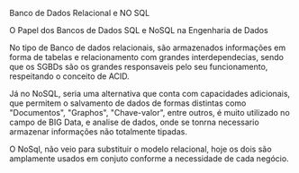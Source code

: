 Banco de Dados Relacional e NO SQL

O Papel dos Bancos de Dados SQL e NoSQL na Engenharia de Dados

No tipo de Banco de dados relacionais, são armazenados informações em forma de tabelas e relacionamento com grandes interdependecias,
sendo que os SGBDs são os grandes responsaveis pelo seu funcionamento, respeitando o conceito de ACID.

Já no NoSQL, seria uma alternativa que conta com capacidades adicionais, que permitem o salvamento de dados de formas distintas como "Documentos", "Graphos", "Chave-valor", entre outros,
é muito utilizado no campo de BIG Data, e analise de dados, onde se tonrna necessario armazenar informações não totalmente tipadas.

O NoSql, não veio para substituir o modelo relacional, hoje os dois são amplamente usados em conjuto conforme a necessidade de cada negócio.

